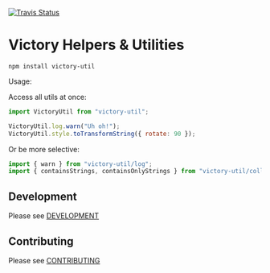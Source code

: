 [![Travis Status][trav_img]][trav_site]

Victory Helpers & Utilities
===========================

```shell
npm install victory-util
```

Usage:

Access all utils at once:

```javascript
import VictoryUtil from "victory-util";

VictoryUtil.log.warn("Uh oh!");
VictoryUtil.style.toTransformString({ rotate: 90 });
```

Or be more selective:

```javascript
import { warn } from "victory-util/log";
import { containsStrings, containsOnlyStrings } from "victory-util/collection";
```

## Development

Please see [DEVELOPMENT](DEVELOPMENT.md)

## Contributing

Please see [CONTRIBUTING](CONTRIBUTING.md)

[trav_img]: https://api.travis-ci.org/FormidableLabs/victory-util.svg
[trav_site]: https://travis-ci.org/FormidableLabs/victory-util
